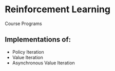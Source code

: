 # Reinforcement Learning
Course Programs

## Implementations of: 
- Policy Iteration
- Value Iteration 
- Asynchronous Value Iteration
